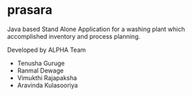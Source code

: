 # prasara

Java based Stand Alone Application for a washing plant which accomplished inventory and process planning.



Developed by ALPHA Team
* Tenusha Guruge
* Ranmal Dewage
* Vimukthi Rajapaksha
* Aravinda Kulasooriya
